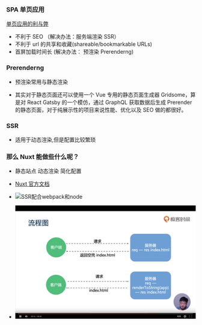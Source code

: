 ### SPA 单页应用

[单页应用的利与弊](https://stackoverflow.com/questions/21862054/single-page-application-advantages-and-disadvantages)

- 不利于 SEO （解决办法：服务端渲染 SSR）
- 不利于 url 的共享和收藏(shareable/bookmarkable URLs)
- 首屏加载时间长 (解决办法： 预渲染 Prerenderng)

### Prerenderng

- 预渲染常用与静态渲染

- 其实对于静态页面还可以使用一个 Vue 专用的静态页面生成器 Gridsome，算是对 React Gatsby 的一个模仿，通过 GraphQL 获取数据后生成 Prerender 的静态页面，对于纯展示性的项目来说性能、优化以及 SEO 做的都很好。

### SSR

- 适用于动态渲染,但是配置比较繁琐

### 那么 Nuxt 能做些什么呢？

- 静态站点 动态渲染 简化配置
- [Nuxt 官方文档](https://nuxtjs.org/guide/installation)

- ![SSR配合webpack和node](../images/SSR配合webpack:node.png)
- ![SSR简易流程图](../images/SSR简易流程图.png)
